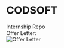 # CODSOFT
Internship Repo<br>
Offer Letter:<br>
![Offer Letter](https://github.com/Hemanksh-Mistry/CODSOFT/blob/main/offer.png?raw=true)
